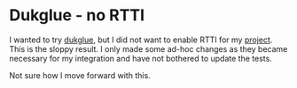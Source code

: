 Dukglue - no RTTI
=======

I wanted to try [dukglue](https://github.com/Aloshi/dukglue), but I did not want to enable RTTI for my [project](https://github.com/Opioid/sprout).
This is the sloppy result. I only made some ad-hoc changes as they became necessary for my integration and have not bothered to update the tests.

Not sure how I move forward with this.


